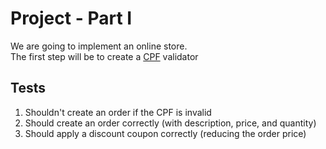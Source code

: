 # Project - Part I

We are going to implement an online store. <br>
The first step will be to create a [CPF](https://en.wikipedia.org/wiki/CPF_number) validator

## Tests

1. Shouldn't create an order if the CPF is invalid
2. Should create an order correctly (with description, price, and quantity)
3. Should apply a discount coupon correctly (reducing the order price)
